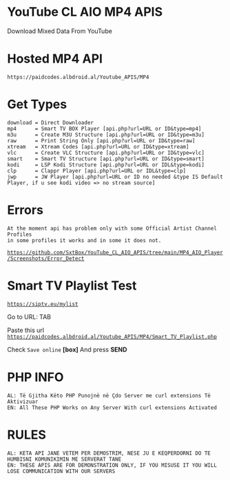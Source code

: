 # YouTube CL AIO MP4 APIS
Download Mixed Data From YouTube
    
# Hosted MP4 API
    https://paidcodes.albdroid.al/Youtube_APIS/MP4
    
# Get Types

    download = Direct Downloader
    mp4      = Smart TV BOX Player [api.php?url=URL or ID&type=mp4]
    m3u      = Create M3U Structure [api.php?url=URL or ID&type=m3u]
    raw      = Print String Only [api.php?url=URL or ID&type=raw]
    xtream   = Xtream Codes [api.php?url=URL or ID&type=xtream]
    vlc      = Create VLC Structure [api.php?url=URL or ID&type=vlc]
    smart    = Smart TV Structure [api.php?url=URL or ID&type=smart]
    kodi     = LSP Kodi Structure [api.php?url=URL or IDL&type=kodi]
    clp      = Clappr Player [api.php?url=URL or IDL&type=clp]
    jwp      = JW Player [api.php?url=URL or ID no needed &type IS Default Player, if u see kodi video => no stream source]

# Errors
    
    At the moment api has problem only with some Official Artist Channel Profiles
    in some profiles it works and in some it does not.
<code>https://github.com/SxtBox/YouTube_CL_AIO_APIS/tree/main/MP4_AIO_Player/Screenshots/Error_Detect</code>


# Smart TV Playlist Test

<code>https://siptv.eu/mylist</code>

Go to URL: TAB

Paste this url <code>https://paidcodes.albdroid.al/Youtube_APIS/MP4/Smart_TV_Playlist.php</code>

Check <code>Save online</code> <b>[box]</b> And press <b>SEND</b>

# PHP INFO
    AL: Të Gjitha Këto PHP Punojnë në Çdo Server me curl extensions Të Aktivizuar
    EN: All These PHP Works on Any Server With curl extensions Activated

# RULES
    AL: KETA API JANE VETEM PER DEMOSTRIM, NESE JU E KEQPERDORNI DO TE HUMBISNI KOMUNIKIMIN ME SERVERAT TANE
    EN: THESE APIS ARE FOR DEMONSTRATION ONLY, IF YOU MISUSE IT YOU WILL LOSE COMMUNICATION WITH OUR SERVERS

